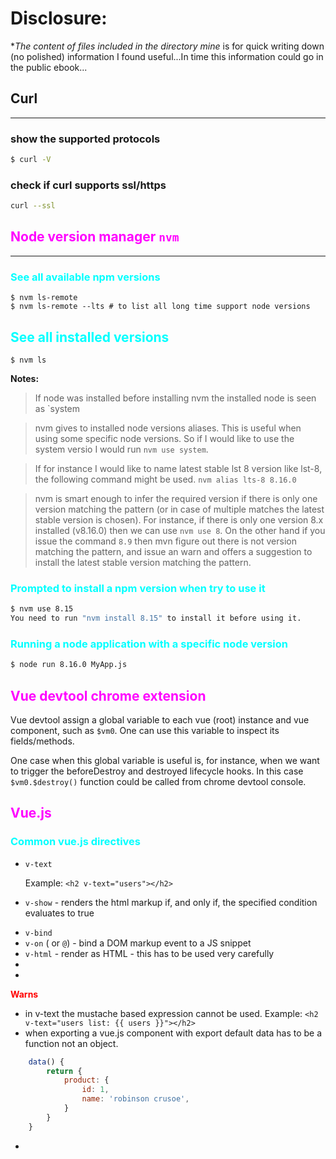 # Disclosure:

\*_The content of files included in the directory mine_ is for quick writing down (no polished) information I found useful...In time this information could go in the public ebook...

## Curl

---

### show the supported protocols

```sh
$ curl -V
```

### check if curl supports ssl/https

```sh
curl --ssl
```

## <span style='color:magenta'>Node version manager `nvm`

---

### <span style='color:cyan'> See all available npm versions

```
$ nvm ls-remote
$ nvm ls-remote --lts # to list all long time support node versions
```

## <span style='color:cyan'> See all installed versions

```
$ nvm ls
```

**Notes:**

> If node was installed before installing nvm the installed node is seen as `system

> nvm gives to installed node versions aliases. This is useful when using some specific node versions. So if I would like to use the system versio I would run `nvm use system`.

> If for instance I would like to name latest stable lst 8 version like lst-8, the following command might be used. `nvm alias lts-8 8.16.0`

> nvm is smart enough to infer the required version if there is only one version matching the pattern (or in case of multiple matches the latest stable version is chosen). For instance, if there is only one version 8.x installed (v8.16.0) then we can use `nvm use 8`. On the other hand if you issue the command `8.9` then mvn figure out there is not version matching the pattern, and issue an warn and offers a suggestion to install the latest stable version matching the pattern.

### <span style='color:cyan'> Prompted to install a npm version when try to use it

```bash
$ nvm use 8.15                                                                               N/A: version "8.15 -> N/A" is not yet installed.
You need to run "nvm install 8.15" to install it before using it.
```

### <span style='color:cyan'> Running a node application with a specific node version

```sh
$ node run 8.16.0 MyApp.js
```

## <span style='color:magenta'>Vue devtool chrome extension

Vue devtool assign a global variable to each vue (root) instance and vue component, such as `$vm0`. One can use this variable to inspect its fields/methods.

One case when this global variable is useful is, for instance, when we want to trigger the beforeDestroy and destroyed lifecycle hooks. In this case `$vm0.$destroy()` function could be called from chrome devtool console.

## <span style='color:magenta'>Vue.js

### <span style='color:cyan'>Common vue.js directives

- `v-text`

  Example: `<h2 v-text="users"></h2>`

* `v-show` - renders the html markup if, and only if, the specified condition evaluates to true

- `v-bind`
- `v-on` ( or `@`) - bind a DOM markup event to a JS snippet
- `v-html` - render as HTML - this has to be used very carefully
-
-

<span style='color:red'>**Warns**

- in v-text the mustache based expression cannot be used.
  Example: `<h2 v-text="users list: {{ users }}"></h2>`
- when exporting a vue.js component with export default data has to be a function not an object.

```javascript
    data() {
        return {
            product: {
                id: 1,
                name: 'robinson crusoe',
            }
        }
    }
```

-
